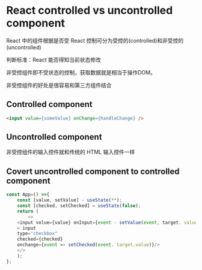 # React controlled vs uncontrolled component

React 中的组件根据是否受 React 控制可分为受控的(controlled)和非受控的(uncontrolled)

判断标准：React 能否得知当前状态修改

非受控组件即不受状态的控制，获取数据就是相当于操作DOM。

非受控组件的好处是很容易和第三方组件结合


## Controlled component
```html 
<input value={someValue} onChange={handleChange} />
```


## Uncontrolled component
非受控组件的输入控件就和传统的 HTML 输入控件一样


## Covert uncontrolled component to controlled component
```js
const App=() =>{
    const [value, setValue] - useState(**);
    const [checked, setChecked] = useState(false);
    return (
        <>
    <input volue={value} onInput={event - setValue(event, target. value)} />
    < input
    type="checkbox"
    checked={checked}
    onchange={event »› setChecked(event. target.value)}/>
    </>
    );
};
```